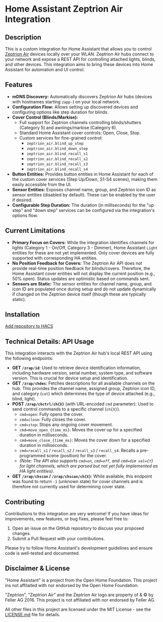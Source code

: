 # Home Assistant Zeptrion Air Integration

## Description

This is a custom integration for Home Assistant that allows you to control [Zeptrion Air](https://www.feller.ch/de/Produkte/Gebaeudeautomation/Zeptrion-Systeme/Zeptrion-Air) devices locally over your WLAN. Zeptrion Air hubs connect to your network and expose a REST API for controlling attached lights, blinds, and other devices. This integration aims to bring these devices into Home Assistant for automation and UI control.

## Features

*   **mDNS Discovery:** Automatically discovers Zeptrion Air hubs (devices with hostnames starting `zapp-`) on your local network.
*   **Configuration Flow:** Allows setting up discovered devices and configuring options like step duration for blinds.
*   **Cover Control (Blinds/Markise):**
    *   Full support for Zeptrion channels controlling blinds/shutters (Category 5) and awnings/markise (Category 6).
    *   Standard Home Assistant cover controls: Open, Close, Stop.
    *   Custom services for fine-grained control:
        *   `zeptrion_air.blind_up_step`
        *   `zeptrion_air.blind_down_step`
        *   `zeptrion_air.blind_recall_s1`
        *   `zeptrion_air.blind_recall_s2`
        *   `zeptrion_air.blind_recall_s3`
        *   `zeptrion_air.blind_recall_s4`
*   **Button Entities:** Provides button entities in Home Assistant for each of the custom cover services (Step Up/Down, S1-S4 scenes), making them easily accessible from the UI.
*   **Sensor Entities:** Exposes channel name, group, and Zeptrion icon ID as sensor entities (disabled by default). These can be enabled by the user if desired.
*   **Configurable Step Duration:** The duration (in milliseconds) for the "up step" and "down step" services can be configured via the integration's options flow.

## Current Limitations

*   **Primary Focus on Covers:** While the integration identifies channels for lights (Category 1 - On/Off, Category 3 - Dimmer), Home Assistant `Light` entities for these are not yet implemented. Only cover devices are fully supported with corresponding HA entities.
*   **No Position Feedback for Covers:** The Zeptrion Air API does not provide real-time position feedback for blinds/covers. Therefore, the Home Assistant cover entities will not display the current position (e.g., 50% open). Status updates are optimistic based on commands sent.
*   **Sensors are Static:** The sensor entities for channel name, group, and icon ID are populated once during setup and do not update dynamically if changed on the Zeptrion device itself (though these are typically static).

## Installation

[Add repository to HACS](https://my.home-assistant.io/redirect/hacs_repository/?category=integration&repository=ha-zeptrion-air-integration&owner=alternize)

## Technical Details: API Usage

This integration interacts with the Zeptrion Air hub's local REST API using the following endpoints:

*   **GET `/zrap/id`**: Used to retrieve device identification information, including hardware version, serial number, system type, and software version. This is crucial for device setup and identification.
*   **GET `/zrap/chdes`**: Fetches descriptions for all available channels on the hub. This provides the channel name, assigned group, Zeptrion icon ID, and category (`cat`) which determines the type of device attached (e.g., blind, light).
*   **POST `/zrap/chctrl/ch{X}`** (with URL-encoded `cmd` parameter): Used to send control commands to a specific channel (`ch{X}`).
    *   `cmd=open`: Fully opens the cover.
    *   `cmd=close`: Fully closes the cover.
    *   `cmd=stop`: Stops any ongoing cover movement.
    *   `cmd=move_open_{time_ms}`: Moves the cover up for a specified duration in milliseconds.
    *   `cmd=move_close_{time_ms}`: Moves the cover down for a specified duration in milliseconds.
    *   `cmd=recall_s1` / `recall_s2` / `recall_s3` / `recall_s4`: Recalls a pre-programmed scene (position) for the cover.
    *   *(Note: The API also supports `cmd=on`, `cmd=off`, and `cmd=dim val={Y}` for light channels, which are parsed but not yet fully implemented as HA light entities).*
*   **GET `/zrap/chscan` / `/zrap/chscan/ch{X}`**: While available, this endpoint was found to return `-1` (unknown state) for cover channels and is therefore not currently used for determining cover state.

## Contributing

Contributions to this integration are very welcome! If you have ideas for improvements, new features, or bug fixes, please feel free to:

1.  Open an issue on the GitHub repository to discuss your proposed changes.
2.  Submit a Pull Request with your contributions.

Please try to follow Home Assistant's development guidelines and ensure code is well-tested and documented.

## Disclaimer & License

"Home Assistant" is a project from the Open Home Foundation. This project ins not affilaited with nor endorsed by the Open Home Foundation. 

"Zeptrion", "Zeptrion Air" and the Zeptrion Air logo are property of & © by Feller AG 2016. This project is not affiliated with nor endorsed by Feller AG.

All other files in this project are licensed under the MIT License - see the [LICENSE.md](LICENSE.md) file for details.
